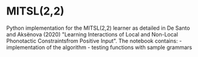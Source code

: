 # MITSL(2,2)
Python implementation for the MITSL(2,2) learner as detailed in De Santo and Aksënova (2020) "Learning Interactions of Local and Non-Local Phonotactic Constraintsfrom Positive Input".
The notebook contains:
	- implementation of the algorithm
	- testing functions with sample grammars